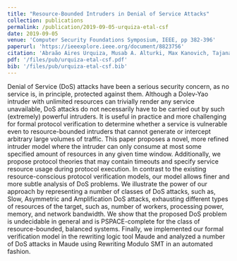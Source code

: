 ```yaml
---
title: "Resource-Bounded Intruders in Denial of Service Attacks"
collection: publications
permalink: /publication/2019-09-05-urquiza-etal-csf
date: 2019-09-05
venue: 'Computer Security Foundations Symposium, IEEE, pp 382-396'
paperurl: 'https://ieeexplore.ieee.org/document/8823756'
citation: 'Abraão Aires Urquiza, Musab A. Alturki, Max Kanovich, Tajana Ban Kirigin, Vivek Nigam, Andre Scedrov and Carolyn Talcott'
pdf: '/files/pub/urquiza-etal-csf.pdf'
bib: '/files/pub/urquiza-etal-csf.bib'
---
```


Denial of Service (DoS) attacks have been a serious security concern, as no service is, in principle, protected against them. Although a Dolev-Yao intruder with unlimited resources can trivially render any service unavailable, DoS attacks do not necessarily have to be carried out by such (extremely) powerful intruders. It is useful in practice and more challenging for formal protocol verification to determine whether a service is vulnerable even to resource-bounded intruders that cannot generate or intercept arbitrary large volumes of traffic. This paper proposes a novel, more refined intruder model where the intruder can only consume at most some specified amount of resources in any given time window. Additionally, we propose protocol theories that may contain timeouts and specify service resource usage during protocol execution. In contrast to the existing resource-conscious protocol verification models, our model allows finer and more subtle analysis of DoS problems. We illustrate the power of our approach by representing a number of classes of DoS attacks, such as, Slow, Asymmetric and Amplification DoS attacks, exhausting different types of resources of the target, such as, number of workers, processing power, memory, and network bandwidth. We show that the proposed DoS problem is undecidable in general and is PSPACE-complete for the class of resource-bounded, balanced systems. Finally, we implemented our formal verification model in the rewriting logic tool Maude and analyzed a number of DoS attacks in Maude using Rewriting Modulo SMT in an automated fashion.
